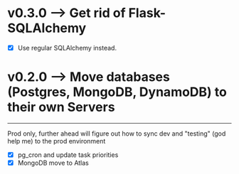 

# v0.3.0 --> Get rid of Flask-SQLAlchemy
- [X] Use regular SQLAlchemy instead.


# v0.2.0 --> Move databases (Postgres, MongoDB, DynamoDB) to their own Servers
---
Prod only, further ahead will figure out how to sync dev and "testing" (god help me) to the prod environment
- [X] pg_cron and update task priorities
- [X] MongoDB move to Atlas